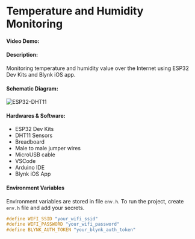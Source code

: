# Temperature and Humidity Monitoring
#### Video Demo:  <URL HERE>
#### Description:
Monitoring temperature and humidity value over the Internet using ESP32 Dev Kits and Blynk iOS app.

#### Schematic Diagram:
![ESP32-DHT11](https://user-images.githubusercontent.com/3690421/117928550-4d333080-b32e-11eb-8b39-af48033087b3.png)


#### Hardwares & Software:
- ESP32 Dev Kits
- DHT11 Sensors
- Breadboard
- Male to male jumper wires
- MicroUSB cable
- VSCode
- Arduino IDE
- Blynk iOS App


#### Environment Variables
Environment variables are stored in file `env.h`. To run the project, create `env.h` file and add your secrets.
```cpp
#define WIFI_SSID "your_wifi_ssid"
#define WIFI_PASSWORD "your_wifi_password"
#define BLYNK_AUTH_TOKEN "your_blynk_auth_token"
```
